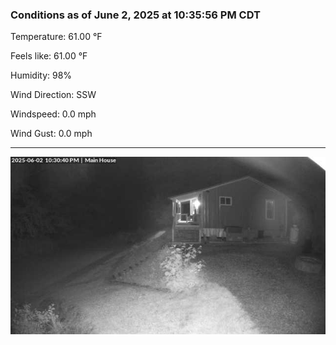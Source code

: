 ### Conditions as of June 2, 2025 at 10:35:56 PM CDT 

Temperature: 61.00 &deg;F

Feels like: 61.00 &deg;F

Humidity: 98%

Wind Direction: SSW

Windspeed: 0.0 mph

Wind Gust: 0.0 mph

---

<img src="./images/latest.jpeg"/>

